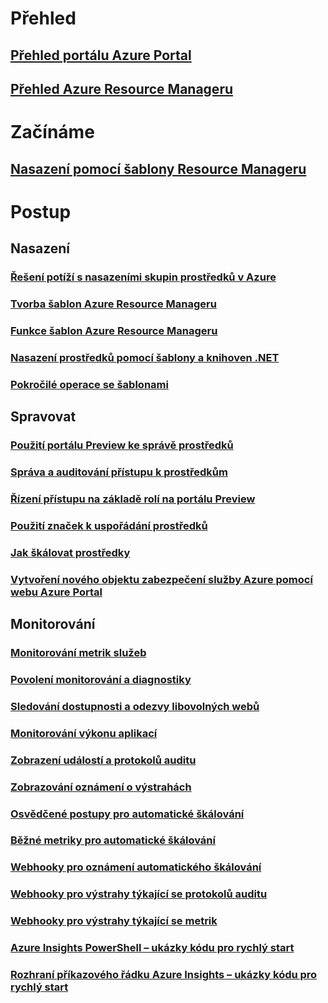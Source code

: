# Přehled 
## [Přehled portálu Azure Portal](azure-portal-overview.md)
## [Přehled Azure Resource Manageru](resource-group-overview.md)

# Začínáme
## [Nasazení pomocí šablony Resource Manageru](resource-group-template-deploy.md)

# Postup
## Nasazení
### [Řešení potíží s nasazeními skupin prostředků v Azure](resource-group-deploy-debug.md)
### [Tvorba šablon Azure Resource Manageru](resource-group-authoring-templates.md)
### [Funkce šablon Azure Resource Manageru](resource-group-template-functions.md)
### [Nasazení prostředků pomocí šablony a knihoven .NET](arm-template-deployment.md)
### [Pokročilé operace se šablonami](resource-group-advanced-template.md)
## Spravovat
### [Použití portálu Preview ke správě prostředků](resource-group-portal.md)
### [Správa a auditování přístupu k prostředkům](resource-group-rbac.md)
### [Řízení přístupu na základě rolí na portálu Preview](role-based-access-control-configure.md)
### [Použití značek k uspořádání prostředků](resource-group-using-tags.md)
### [Jak škálovat prostředky](insights-how-to-scale.md)
### [Vytvoření nového objektu zabezpečení služby Azure pomocí webu Azure Portal](resource-group-create-service-principal-portal.md)
## Monitorování
### [Monitorování metrik služeb](insights-how-to-customize-monitoring.md)
### [Povolení monitorování a diagnostiky](insights-how-to-use-diagnostics.md)
### [Sledování dostupnosti a odezvy libovolných webů](app-insights-monitor-web-app-availability.md)
### [Monitorování výkonu aplikací](app-insights-azure-web-apps.md)
### [Zobrazení událostí a protokolů auditu](insights-debugging-with-events.md)
### [Zobrazování oznámení o výstrahách](insights-receive-alert-notifications.md)
### [Osvědčené postupy pro automatické škálování](insights-autoscale-best-practices.md)
### [Běžné metriky pro automatické škálování](insights-autoscale-common-metrics.md)
### [Webhooky pro oznámení automatického škálování](insights-autoscale-to-webhook-email.md)
### [Webhooky pro výstrahy týkající se protokolů auditu](insights-auditlog-to-webhook-email.md)
### [Webhooky pro výstrahy týkající se metrik](insights-webhooks-alerts.md)
### [Azure Insights PowerShell – ukázky kódu pro rychlý start](insights-powershell-samples.md)
### [Rozhraní příkazového řádku Azure Insights – ukázky kódu pro rychlý start](insights-cli-samples.md)


<!--HONumber=Nov16_HO2-->


